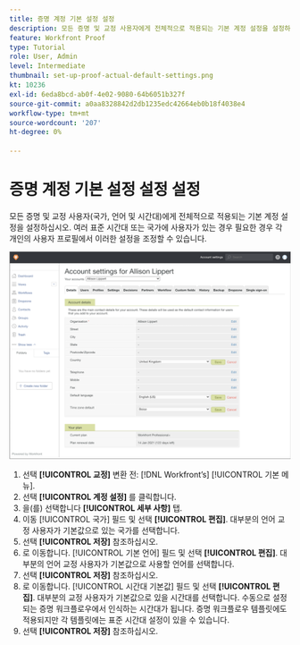 ```yaml
---
title: 증명 계정 기본 설정 설정
description: 모든 증명 및 교정 사용자에게 전체적으로 적용되는 기본 계정 설정을 설정하는 방법을 알아봅니다.
feature: Workfront Proof
type: Tutorial
role: User, Admin
level: Intermediate
thumbnail: set-up-proof-actual-default-settings.png
kt: 10236
exl-id: 6eda8bcd-ab0f-4e02-9080-64b6051b327f
source-git-commit: a0aa8328842d2db1235edc42664eb0b18f4038e4
workflow-type: tm+mt
source-wordcount: '207'
ht-degree: 0%

---
```


# 증명 계정 기본 설정 설정 설정

모든 증명 및 교정 사용자(국가, 언어 및 시간대)에게 전체적으로 적용되는 기본 계정 설정을 설정하십시오. 여러 표준 시간대 또는 국가에 사용자가 있는 경우 필요한 경우 각 개인의 사용자 프로필에서 이러한 설정을 조정할 수 있습니다.

![교정을 위한 계정 설정 창](assets/proof-system-setups-default-account-settings.png)

1. 선택 **[!UICONTROL 교정]** 변환 전: [!DNL Workfront’s] [!UICONTROL 기본 메뉴].
1. 선택 **[!UICONTROL 계정 설정]** 를 클릭합니다.
1. 을(를) 선택합니다 **[!UICONTROL 세부 사항]** 탭.
1. 이동 [!UICONTROL 국가] 필드 및 선택 **[!UICONTROL 편집]**. 대부분의 언어 교정 사용자가 기본값으로 있는 국가를 선택합니다.
1. 선택 **[!UICONTROL 저장]** 참조하십시오.
1. 로 이동합니다. [!UICONTROL 기본 언어] 필드 및 선택 **[!UICONTROL 편집]**. 대부분의 언어 교정 사용자가 기본값으로 사용할 언어를 선택합니다.
1. 선택 **[!UICONTROL 저장]** 참조하십시오.
1. 로 이동합니다. [!UICONTROL 시간대 기본값] 필드 및 선택 **[!UICONTROL 편집]**. 대부분의 교정 사용자가 기본값으로 있을 시간대를 선택합니다. 수동으로 설정되는 증명 워크플로우에서 인식하는 시간대가 됩니다. 증명 워크플로우 템플릿에도 적용되지만 각 템플릿에는 표준 시간대 설정이 있을 수 있습니다.
1. 선택 **[!UICONTROL 저장]** 참조하십시오.
